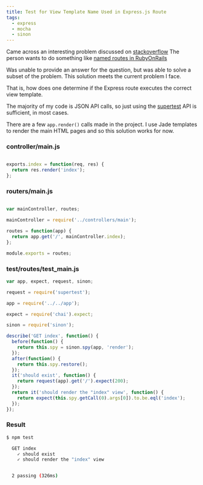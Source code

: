 ```yaml
---
title: Test for View Template Name Used in Express.js Route
tags:
  - express
  - mocha
  - sinon
---
```


Came across an interesting problem discussed on [stackoverflow](http://stackoverflow.com/questions/28990887/unit-test-express-route-calls-controller-method/33792992)
The person wants to do something like [named routes in RubyOnRails](https://relishapp.com/rspec/rspec-rails/docs/routing-specs/named-routes)

Was unable to provide an answer for the question, but was able to solve a subset
of the problem. This solution meets the current problem I face.

That is, how does one determine if the Express route executes the correct view template.

The majority of my code is JSON API calls, so just using the
[supertest](https://github.com/visionmedia/supertest) API is
sufficient, in most cases.

There are a few ``app.render()`` calls made in the project.  I use Jade
templates to render the main HTML pages and so this solution works for now.

### controller/main.js

```javascript

exports.index = function(req, res) {
  return res.render('index');
};
```

### routers/main.js

```javascript

var mainController, routes;

mainController = require('../controllers/main');

routes = function(app) {
  return app.get('/', mainController.index);
};

module.exports = routes;
```

### test/routes/test_main.js

```javascript
var app, expect, request, sinon;

request = require('supertest');

app = require('../../app');

expect = require('chai').expect;

sinon = require('sinon');

describe('GET index', function() {
  before(function() {
    return this.spy = sinon.spy(app, 'render');
  });
  after(function() {
    return this.spy.restore();
  });
  it('should exist', function() {
    return request(app).get('/').expect(200);
  });
  return it('should render the "index" view', function() {
    return expect(this.spy.getCall(0).args[0]).to.be.eql('index');
  });
});
```

### Result

```bash
$ npm test

  GET index
    ✓ should exist
    ✓ should render the "index" view


  2 passing (326ms)

```
